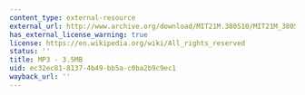 ```yaml
---
content_type: external-resource
external_url: http://www.archive.org/download/MIT21M.380S10/MIT21M_380S10l23_cope_invention2.mp3
has_external_license_warning: true
license: https://en.wikipedia.org/wiki/All_rights_reserved
status: ''
title: MP3 - 3.5MB
uid: ec32ec81-8137-4b49-bb5a-c0ba2b9c9ec1
wayback_url: ''
---
```

